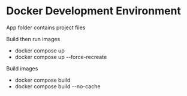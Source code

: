 # Docker Development Environment

App folder contains project files

Build then run images

- docker compose up
- docker compose up --force-recreate

Build images

- docker compose build
- docker compose build --no-cache
